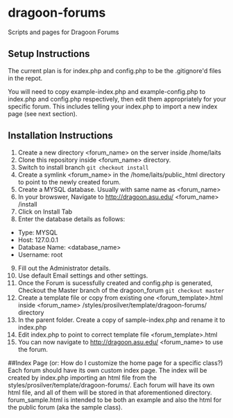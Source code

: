 # dragoon-forums
Scripts and pages for Dragoon Forums

## Setup Instructions

The current plan is for index.php and config.php to be the .gitignore'd files in the repot.

You will need to copy example-index.php and example-config.php to index.php and config.php respectively, then edit them appropriately for your specific forum.  This includes telling your index.php to import a new index page (see next section).
## Installation Instructions
1. Create a new directory &lt;forum_name&gt; on the server inside /home/laits
2. Clone this repository inside &lt;forum_name&gt; directory.
3. Switch to install branch `git checkout install`
4. Create a symlink &lt;forum_name&gt; in the /home/laits/public_html directory to point to the newly created forum.
5. Create a MYSQL database. Usually with same name as &lt;forum_name&gt;
6. In your browswer, Navigate to http://dragoon.asu.edu/ &lt;forum_name&gt; /install
7. Click on Install Tab
8. Enter the database details as follows:
  * Type: MYSQL
  * Host: 127.0.0.1
  * Database Name: &lt;database_name&gt;
  * Username: root
9. Fill out the Administrator details.
10. Use default Email settings and other settings.
11. Once the Forum is sucessfully created and config.php is generated, Checkout the Master branch of the dragoon_forum `git checkout master`
12. Create a template file or copy from existing one &lt;forum_template&gt;.html inside  &lt;forum_name&gt; /styles/prosilver/template/dragoon-forums/ directory
13. In the parent folder. Create a copy of sample-index.php and rename it to index.php
14. Edit index.php to point to correct template file &lt;forum_template&gt;.html
15. You can now navigate to http://dragoon.asu.edu/ &lt;forum_name&gt; to use the forum.


##Index Page (or: How do I customize the home page for a specific class?)
Each forum should have its own custom index page.  The index will be created by index.php importing an html file from the styles/prosilver/template/dragoon-forums/.  Each forum will have its own html file, and all of them will be stored in that aforementioned directory.  forum_sample.html is intended to be both an example and also the html for the public forum (aka the sample class).
